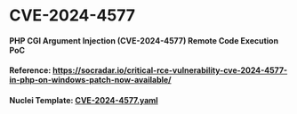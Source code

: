 # CVE-2024-4577
#### PHP CGI Argument Injection (CVE-2024-4577) Remote Code Execution PoC
#### Reference: https://socradar.io/critical-rce-vulnerability-cve-2024-4577-in-php-on-windows-patch-now-available/
#### Nuclei Template: <a href="https://github.com/huseyinstif/CVE-2024-4577-Nuclei-Template/blob/main/CVE-2024-4577.yaml">CVE-2024-4577.yaml</a>
